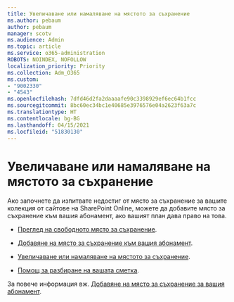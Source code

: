 ```yaml
---
title: Увеличаване или намаляване на мястото за съхранение
ms.author: pebaum
author: pebaum
manager: scotv
ms.audience: Admin
ms.topic: article
ms.service: o365-administration
ROBOTS: NOINDEX, NOFOLLOW
localization_priority: Priority
ms.collection: Adm_O365
ms.custom:
- "9002330"
- "4543"
ms.openlocfilehash: 7dfd46d2fa2daaaafe90c3398929ef6ec64b1fcc
ms.sourcegitcommit: 8bc60ec34bc1e40685e3976576e04a2623f63a7c
ms.translationtype: HT
ms.contentlocale: bg-BG
ms.lasthandoff: 04/15/2021
ms.locfileid: "51830130"
---
```

# <a name="increase-or-decrease-storage"></a>Увеличаване или намаляване на мястото за съхранение

Ако започнете да изпитвате недостиг от място за съхранение за вашите колекция от сайтове на SharePoint Online, можете да добавите място за съхранение към вашия абонамент, ако вашият план дава право на това. 

- [Преглед на свободното място за съхранение](https://docs.microsoft.com/microsoft-365/commerce/add-storage-space?view=o365-worldwide#view-available-storage). 

- [Добавяне на място за съхранение към вашия абонамент](https://docs.microsoft.com/microsoft-365/commerce/add-storage-space?view=o365-worldwide#add-storage-to-your-subscription). 

- [Увеличаване или намаляване на мястото за съхранение](https://docs.microsoft.com/microsoft-365/commerce/add-storage-space?view=o365-worldwide#increase-or-decrease-storage). 

- [Помощ за разбиране на вашата сметка](https://docs.microsoft.com/microsoft-365/commerce/billing-and-payments/understand-your-invoice?view=o365-worldwide).

За повече информация вж. [Добавяне на място за съхранение за вашия абонамент](https://docs.microsoft.com/microsoft-365/commerce/add-storage-space?view=o365-worldwide). 
